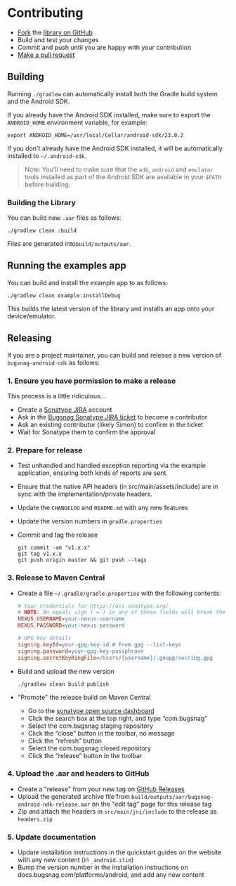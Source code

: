 # Contributing

* [Fork](https://help.github.com/articles/fork-a-repo) the
  [library on GitHub](https://github.com/bugsnag/bugsnag-android-ndk)
* Build and test your changes
* Commit and push until you are happy with your contribution
* [Make a pull request](https://help.github.com/articles/using-pull-requests)


## Building

Running `./gradlew` can automatically install both the Gradle build system
and the Android SDK.

If you already have the Android SDK installed, make sure to export the
`ANDROID_HOME` environment variable, for example:

```shell
export ANDROID_HOME=/usr/local/Cellar/android-sdk/23.0.2
```

If you don't already have the Android SDK installed, it will be automatically
installed to `~/.android-sdk`.

> Note: You'll need to make sure that the `adb`, `android` and `emulator` tools
> installed as part of the Android SDK are available in your `$PATH` before
> building.


### Building the Library

You can build new `.aar` files as follows:

```shell
./gradlew clean :build
```

Files are generated into`build/outputs/aar`.

## Running the examples app

You can build and install the example app to as follows:

```shell
./gradlew clean example:installDebug
```

This builds the latest version of the library and installs an app onto your
device/emulator.

## Releasing

If you are a project maintainer, you can build and release a new version of
`bugsnag-android-ndk` as follows:

### 1. Ensure you have permission to make a release

This process is a little ridiculous...

-   Create a [Sonatype JIRA](https://issues.sonatype.org) account
-   Ask in the [Bugsnag Sonatype JIRA ticket](https://issues.sonatype.org/browse/OSSRH-5533) to become a contributor
-   Ask an existing contributor (likely Simon) to confirm in the ticket
-   Wait for Sonatype them to confirm the approval

### 2. Prepare for release

-   Test unhandled and handled exception reporting via the example application,
    ensuring both kinds of reports are sent.
-   Ensure that the native API headers (in src/main/assets/include) are in sync
    with the implementation/private headers.
-   Update the `CHANGELOG` and `README.md` with any new features
-   Update the version numbers in `gradle.properties`
-   Commit and tag the release

    ```shell
    git commit -am "v1.x.x"
    git tag v1.x.x
    git push origin master && git push --tags
    ```

### 3. Release to Maven Central

-   Create a file `~/.gradle/gradle.properties` with the following contents:

    ```ini
    # Your credentials for https://oss.sonatype.org/
    # NOTE: An equals sign (`=`) in any of these fields will break the parser
    NEXUS_USERNAME=your-nexus-username
    NEXUS_PASSWORD=your-nexus-password

    # GPG key details
    signing.keyId=your-gpg-key-id # From gpg --list-keys
    signing.password=your-gpg-key-passphrase
    signing.secretKeyRingFile=/Users/{username}/.gnupg/secring.gpg
    ```

-   Build and upload the new version

    ```shell
    ./gradlew clean build publish
    ```

-   "Promote" the release build on Maven Central

    -   Go to the [sonatype open source dashboard](https://oss.sonatype.org/index.html#stagingRepositories)
    -   Click the search box at the top right, and type “com.bugsnag”
    -   Select the com.bugsnag staging repository
    -   Click the “close” button in the toolbar, no message
    -   Click the “refresh” button
    -   Select the com.bugsnag closed repository
    -   Click the “release” button in the toolbar

### 4. Upload the .aar and headers to GitHub

-   Create a "release" from your new tag on [GitHub Releases](https://github.com/bugsnag/bugsnag-android-ndk/releases)
-   Upload the generated archive file from `build/outputs/aar/bugsnag-android-ndk-release.aar` on the "edit tag" page for this release tag
-   Zip and attach the headers in `src/main/jni/include` to the release as `headers.zip`

### 5. Update documentation

-    Update installation instructions in the quickstart
     guides on the website with any new content (in `_android.slim`)
-    Bump the version number in the installation instructions on
     docs.bugsnag.com/platforms/android, and add any new content


